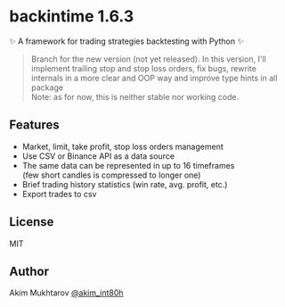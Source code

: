 # backintime 1.6.3
✨ A framework for trading strategies backtesting with Python ✨  
> Branch for the new version (not yet released). 
  In this version, I'll implement trailing stop and stop loss orders, fix bugs,
  rewrite internals in a more clear and OOP way and improve type hints in all package  
  Note: as for now, this is neither stable nor working code.   

## Features
- Market, limit, take profit, stop loss orders management
- Use CSV or Binance API as a data source
- The same data can be represented in up to 16 timeframes  
    (few short candles is compressed to longer one)
- Brief trading history statistics (win rate, avg. profit, etc.)
- Export trades to csv


## License

MIT

## Author

 Akim Mukhtarov [@akim_int80h]


[@akim_int80h]: <https://t.me/akim_int80h>
[macd strategy explained]: <https://www.investopedia.com/terms/m/macd.asp#:~:text=Moving%20average%20convergence%20divergence%20(MACD)%20is%20a%20trend%2Dfollowing,averages%20of%20a%20security's%20price.&text=Traders%20may%20buy%20the%20security,crosses%20below%20the%20signal%20line.>
